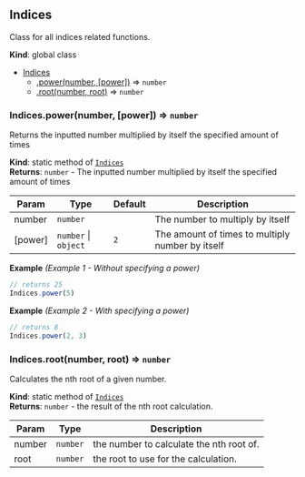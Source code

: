 <a name="Indices"></a>

## Indices

Class for all indices related functions.

**Kind**: global class

-   [Indices](#Indices)
    -   [.power(number, [power])](#Indices.power) ⇒ <code>number</code>
    -   [.root(number, root)](#Indices.root) ⇒ <code>number</code>

<a name="Indices.power"></a>

### Indices.power(number, [power]) ⇒ <code>number</code>

Returns the inputted number multiplied by itself the specified amount of times

**Kind**: static method of [<code>Indices</code>](#Indices)  
**Returns**: <code>number</code> - The inputted number multiplied by itself the specified amount of times

| Param   | Type                                       | Default        | Description                                      |
| ------- | ------------------------------------------ | -------------- | ------------------------------------------------ |
| number  | <code>number</code>                        |                | The number to multiply by itself                 |
| [power] | <code>number</code> \| <code>object</code> | <code>2</code> | The amount of times to multiply number by itself |

**Example** _(Example 1 - Without specifying a power)_

```js
// returns 25
Indices.power(5)
```

**Example** _(Example 2 - With specifying a power)_

```js
// returns 8
Indices.power(2, 3)
```

<a name="Indices.root"></a>

### Indices.root(number, root) ⇒ <code>number</code>

Calculates the nth root of a given number.

**Kind**: static method of [<code>Indices</code>](#Indices)  
**Returns**: <code>number</code> - the result of the nth root calculation.

| Param  | Type                | Description                              |
| ------ | ------------------- | ---------------------------------------- |
| number | <code>number</code> | the number to calculate the nth root of. |
| root   | <code>number</code> | the root to use for the calculation.     |
